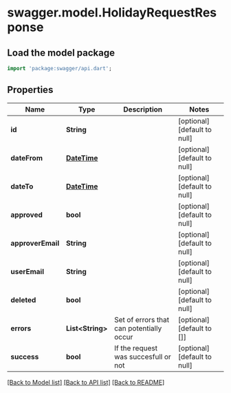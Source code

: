# swagger.model.HolidayRequestResponse

## Load the model package
```dart
import 'package:swagger/api.dart';
```

## Properties
Name | Type | Description | Notes
------------ | ------------- | ------------- | -------------
**id** | **String** |  | [optional] [default to null]
**dateFrom** | [**DateTime**](DateTime.md) |  | [optional] [default to null]
**dateTo** | [**DateTime**](DateTime.md) |  | [optional] [default to null]
**approved** | **bool** |  | [optional] [default to null]
**approverEmail** | **String** |  | [optional] [default to null]
**userEmail** | **String** |  | [optional] [default to null]
**deleted** | **bool** |  | [optional] [default to null]
**errors** | **List&lt;String&gt;** | Set of errors that can potentially occur | [optional] [default to []]
**success** | **bool** | If the request was succesfull or not | [optional] [default to null]

[[Back to Model list]](../README.md#documentation-for-models) [[Back to API list]](../README.md#documentation-for-api-endpoints) [[Back to README]](../README.md)


